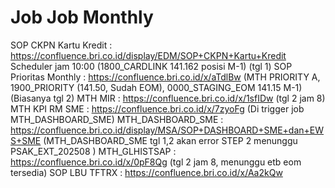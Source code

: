 # Job Job Monthly


SOP CKPN Kartu Kredit : https://confluence.bri.co.id/display/EDM/SOP+CKPN+Kartu+Kredit Scheduler jam 10:00 (1800_CARDLINK 141.162 posisi M-1)  (tgl 1)
SOP Prioritas Monthly : https://confluence.bri.co.id/x/aTdlBw (MTH PRIORITY A, 1900_PRIORITY (141.50, Sudah EOM), 0000_STAGING_EOM 141.15 M-1) (Biasanya tgl 2)
MTH MIR : https://confluence.bri.co.id/x/1sfIDw (tgl 2 jam 8)
MTH KPI RM SME : https://confluence.bri.co.id/x/7zyoFg (Di trigger job MTH_DASHBOARD_SME)
MTH_DASHBOARD_SME : https://confluence.bri.co.id/display/MSA/SOP+DASHBOARD+SME+dan+EWS+SME (MTH_DASHBOARD_SME tgl 1,2 akan error STEP 2 menunggu  PSAK_EXT_202508 )
MTH_GLHISTSAP : https://confluence.bri.co.id/x/0pF8Qg (tgl 2 jam 8, menunggu etb eom tersedia)
SOP LBU TFTRX : https://confluence.bri.co.id/x/Aa2kQw
